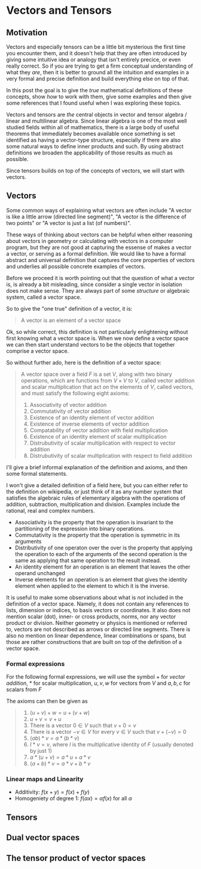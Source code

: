 # Vectors and Tensors

## Motivation

Vectors and especially tensors can be a little bit mysterious the first time you encounter them,
and it doesn't help that they are often introduced by giving some intuitive idea or analogy that isn't entirely precice, or even really correct.
So if you are trying to get a firm conceptual understanding of what they *are*, then it is better to ground all the intuition and examples
in a very formal and precise definition and build everything else on top of that.

In this post the goal is to give the *true* mathematical definitions of these concepts, show *how* to work with them, give some examples
and then give some references that I found useful when I was exploring these topics.

Vectors and tensors are *the* central objects in vector and tensor algebra / linear and multilinear algebra.
Since linear algebra is one of the most well studied fields within all of mathematics, there is a large body of useful theorems
that immediately becomes available once something is set identified as having a vector-type structure,
especially if there are also some natural ways to define inner products and such.
By using abstract definitions we broaden the applicability of those results as much as possible.

Since tensors builds on top of the concepts of vectors, we will start with vectors.

## Vectors

Some common ways of explaining what vectors are often include "A vector is like a little arrow (directed line segment)", "A vector is the difference of two points"
or "A vector is just a list (of numbers)".

These ways of thinking about vectors can be helpful when either reasoning about vectors in geometry or calculating with vectors in a computer program,
but they are not good at capturing the essense of makes a vector a vector, or serving as a formal definition. 
We would like to have a formal abstract and universal definition
that captures the core properties of vectors and underlies all possible concrete examples of vectors.

Before we proceed it is worth pointing out that the question of what a vector is, is already a bit misleading, since consider a single vector in isolation
does not make sense. They are always part of some *structure* or algebraic system, called a vector space.

So to give the "one true" definition of a vector, it is:

> A vector is an element of a vector space

Ok, so while correct, this definition is not particularly enlightening without first knowing what a vector space is.
When we now define a vector space we can then start understand vectors to be the objects that together comprise a vector space.

So without further ado, here is the definition of a vector space:

> A vector space over a field $F$ is a set $V$, along with two binary operations, which are functions from $V \times V$ to $V$,
> called vector addition and scalar multiplication that act on the elements of $V$,
> called vectors, and must satisfy the following eight axioms:
> 1. Associativity of vector addition
> 2. Commutativity of vector addition
> 3. Existence of an identity element of vector addition
> 4. Existence of inverse elements of vector addition
> 5. Compatability of vector addition with field multiplication
> 6. Existence of an identity element of scalar multiplication
> 7. Distrubutivity of scalar multiplication with respect to vector addition
> 8. Distrubutivity of scalar multiplication with respect to field addition

I'll give a brief informal explanation of the definition and axioms, and then some formal statements.

I won't give a detailed definition of a field here, but you can either refer to the definition on wikipedia,
or just think of it as any number system that satisfies the algebraic rules of elementary algebra with the operations of addition, subtraction, multiplication and division. Examples include the rational, real and complex numbers.

- Associativity is the property that the operation is invariant to the partitioning of the expression into binary operations.
- Commutativity is the property that the operation is symmetric in its arguments
- Distributivity of one operaton over the over is the property that applying the operation to each of the arguments of the second operation is the same as
applying that same operation to the result instead.
- An identity element for an operation is an element that leaves the other operand unchanged
- Inverse elements for an operation is an element that gives the identity element when applied to the element to which it is the inverse.

It is useful to make some observations about what is *not* included in the definition of a vector space.
Namely, it does not contain any references to lists, dimension or indices,
to basis vectors or coordinates. It also does not mention scalar (dot), inner- or cross products, norms, nor any vector product or division.
Neither geometry or physics is mentioned or referred to, vectors are not described as arrows or directed line segments.
There is also no mention on linear dependence, linear combinations or spans, but those are rather constructions that are built on top of the definition of a vector space.

### Formal expressions

For the following formal expressions, we will use the symbol $+$ for *vector addition*, $*$ for scalar multiplication,
$u, v, w$ for vectors from $V$ and $a, b, c$ for scalars from $F$

The axioms can then be given as

> 1. $(u + v) + w = u + (v + w)$
> 2. $u + v = v + u$
> 3. There is a vector $0 \in V$ such that $v + 0 = v$
> 4. There is a vector $-v \in V$ for every $v \in V$ such that $v + (-v) = 0$
> 5. $(ab) * v = a * (b * v)$
> 6. $I * v = v$, where $I$ is the multiplicative identity of $F$ (usually denoted by just $1$) 
> 7. $a * (u + v) = a * u + a * v$
> 8. $(a + b) * v = a * v + b * v$

### Linear maps and Linearity

- Additivity: $f(x + y) = f(x) + f(y)$
- Homogeniety of degree 1: $f(\alpha x) = \alpha f(x)$ for all $\alpha$

## Tensors

## Dual vector spaces

## The tensor product of vector spaces
